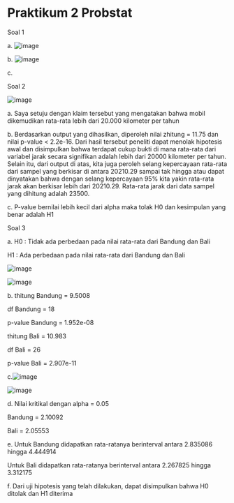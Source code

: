 # Praktikum 2 Probstat

Soal 1

a. ![image](https://user-images.githubusercontent.com/90826711/170870067-a8d61e9c-433e-4103-9b85-9c4401d5c63e.png)

b. ![image](https://user-images.githubusercontent.com/90826711/170870144-80e15884-736d-4408-a735-433aef6a083d.png)

c.

Soal 2

![image](https://user-images.githubusercontent.com/90826711/170870243-5b37e9f3-1b18-4425-a6ee-084f2cc6681d.png)

a. Saya setuju dengan klaim tersebut yang mengatakan bahwa mobil dikemudikan rata-rata lebih dari 20.000 kilometer per tahun

b. Berdasarkan output yang dihasilkan, diperoleh nilai zhitung = 11.75 dan nilai p-value < 2.2e-16. Dari hasil tersebut peneliti dapat menolak hipotesis awal dan
   disimpulkan bahwa terdapat cukup bukti di mana rata-rata dari variabel jarak secara signifikan adalah lebih dari 20000 kilometer per tahun. Selain itu, dari output di    atas, kita juga peroleh selang kepercayaan rata-rata dari sampel yang berkisar di antara 20210.29 sampai tak hingga atau dapat dinyatakan bahwa dengan selang
   kepercayaan 95% kita yakin rata-rata jarak akan berkisar lebih dari 20210.29. Rata-rata jarak dari data sampel yang dihitung adalah 23500.

c. P-value bernilai lebih kecil dari alpha maka tolak H0 dan kesimpulan yang benar adalah H1

Soal 3

a. H0 : Tidak ada perbedaan pada nilai rata-rata dari Bandung dan Bali

   H1 : Ada perbedaan pada nilai rata-rata dari Bandung dan Bali
   
![image](https://user-images.githubusercontent.com/90826711/170871020-6bbfef4b-46ee-4bbc-84e0-5ce89d8e3b53.png)

![image](https://user-images.githubusercontent.com/90826711/170871153-7d2c9603-ce60-4920-80ec-420844656a6c.png)

b. thitung Bandung = 9.5008

   df Bandung = 18
   
   p-value Bandung = 1.952e-08  
   
   thitung Bali = 10.983
   
   df Bali = 26
   
   p-value Bali = 2.907e-11

c.![image](https://user-images.githubusercontent.com/90826711/170871945-156821b0-1a9d-4e2b-9d15-d1a1aa58c8cb.png)

  ![image](https://user-images.githubusercontent.com/90826711/170871959-45dcf810-5a6d-4292-a703-3c03ddac5d5c.png)

d. Nilai kritikal dengan alpha = 0.05

   Bandung = 2.10092
   
   Bali = 2.05553
   
e. Untuk Bandung didapatkan rata-ratanya berinterval antara 2.835086 hingga 4.444914

   Untuk Bali didapatkan rata-ratanya berinterval antara 2.267825 hingga 3.312175
   
f. Dari uji hipotesis yang telah dilakukan, dapat disimpulkan bahwa H0 ditolak dan H1 diterima
